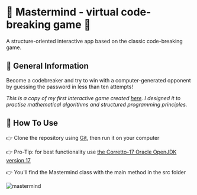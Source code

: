 # :pushpin: Mastermind - virtual code-breaking game :pushpin:  

A structure-oriented interactive app based on the classic code-breaking game.


## :pushpin: General Information
 
Become a codebreaker and try to win with a computer-generated opponent by guessing the password in less than ten attempts!  

*This is a copy of my first interactive game created [here](https://github.com/AgnieszkaAureliaMarczak/Podstawy/blob/master/src/metody/Mastermind.java). I designed it to practise mathematical algorithms and structured programming principles.*  


## :pushpin: How To Use
:point_right: Clone the repository using [Git](https://git-scm.com/), then run it on your computer  

:point_right: Pro-Tip: for best functionality use [the Corretto-17 Oracle OpenJDK version 17](https://www.oracle.com/pl/java/technologies/downloads/#java17)  

:point_right: You'll find the Mastermind class with the main method in the src folder  



![mastermind](https://github.com/AgnieszkaAureliaMarczak/Mastermind/assets/139965402/a3b76d15-dbf0-4bae-bdbf-69846e9da37f)  

